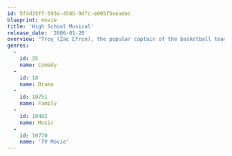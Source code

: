 ```yaml
---
id: 5f4d35ff-593e-458b-9dfc-e005f5eeadec
blueprint: movie
title: 'High School Musical'
release_date: '2006-01-20'
overview: "Troy (Zac Efron), the popular captain of the basketball team, and Gabriella (Vanessa Anne Hudgens), the brainy and beautiful member of the academic club, break all the rules of East High society when they secretly audition for the leads in the school's musical. As they reach for the stars and follow their dreams, everyone learns about acceptance, teamwork, and being yourself. And it's all set to fun tunes and very cool dance moves!"
genres:
  -
    id: 35
    name: Comedy
  -
    id: 18
    name: Drama
  -
    id: 10751
    name: Family
  -
    id: 10402
    name: Music
  -
    id: 10770
    name: 'TV Movie'
---
```

